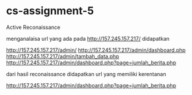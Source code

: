# cs-assignment-5

Active Reconaissance

menganalaisa url yang ada pada http://157.245.157.217/ didapatkan

http://157.245.157.217/admin/
http://157.245.157.217/admin/dashboard.php
http://157.245.157.217/admin/tambah_data.php
http://157.245.157.217/admin/dashboard.php?page=jumlah_berita.php

dari hasil reconaissance didapatkan url yang memiliki kerentanan

http://157.245.157.217/admin/dashboard.php?page=jumlah_berita.php
